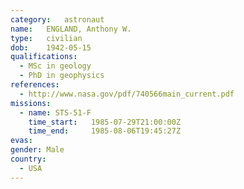 ```yaml
---
category:	astronaut
name:	ENGLAND, Anthony W.
type:	civilian
dob:	1942-05-15
qualifications:
  - MSc in geology
  - PhD in geophysics
references:
  - http://www.nasa.gov/pdf/740566main_current.pdf
missions:
  - name: STS-51-F
    time_start:   1985-07-29T21:00:00Z
    time_end:     1985-08-06T19:45:27Z
evas:
gender:	Male
country:
  - USA
---
```

